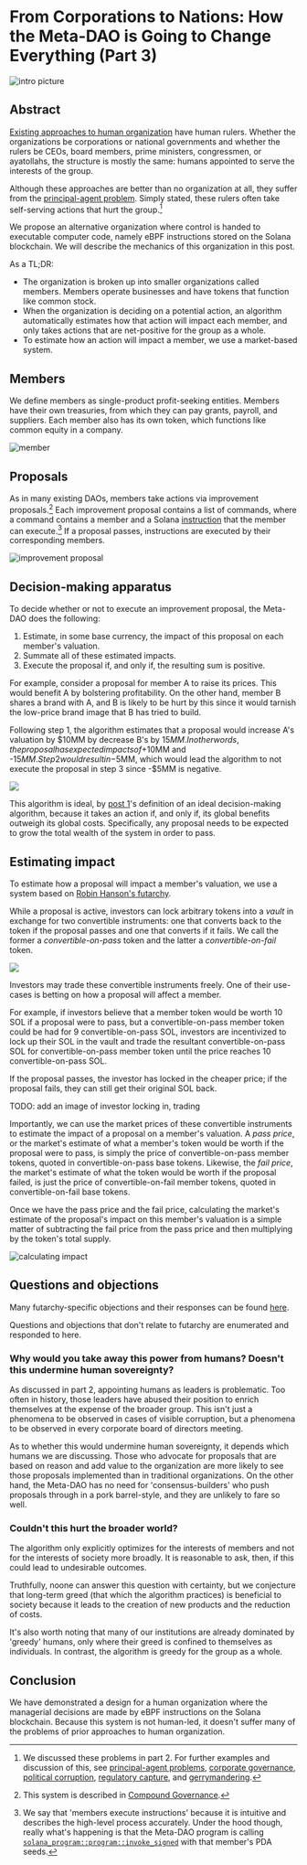 # From Corporations to Nations: How the Meta-DAO is Going to Change Everything (Part 3)

![intro picture](media/MetaDAOGovernance.drawio.png)

## Abstract

[Existing approaches to human organization](https://medium.com/@metaproph3t/from-corporations-to-nations-how-the-meta-dao-is-going-to-change-everything-part-2-8abe5b6814fc) have human rulers. Whether the organizations be corporations or national governments and whether the rulers be CEOs, board members, prime ministers, congressmen, or ayatollahs, the structure is mostly the same: humans appointed to serve the interests of the group.

Although these approaches are better than no organization at all, they suffer from the [principal-agent problem](https://en.wikipedia.org/wiki/Principal%E2%80%93agent_problem). Simply stated, these rulers often take self-serving actions that hurt the group.[^1]

We propose an alternative organization where control is handed to executable computer code, namely eBPF instructions stored on the Solana blockchain. We will describe the mechanics of this organization in this post.

As a TL;DR:
- The organization is broken up into smaller organizations called members. Members operate businesses and have tokens that function like common stock.
- When the organization is deciding on a potential action, an algorithm automatically estimates how that action will impact each member, and only takes actions that are net-positive for the group as a whole.
- To estimate how an action will impact a member, we use a market-based system.

## Members

We define members as single-product profit-seeking entities. Members have their own treasuries, from which they can pay grants, payroll, and suppliers. Each member also has its own token, which functions like common equity in a company.

![member](media/member.png)

## Proposals

As in many existing DAOs, members take actions via improvement proposals.[^2] Each improvement proposal contains a list of commands, where a command contains a member and a Solana [instruction](https://docs.solana.com/terminology#instruction) that the member can execute.[^3] If a proposal passes, instructions are executed by their corresponding members.

![improvement proposal](media/improvement-proposal.png)

## Decision-making apparatus

To decide whether or not to execute an improvement proposal, the Meta-DAO does the following:

1. Estimate, in some base currency, the impact of this proposal on each member's valuation.
2. Summate all of these estimated impacts.
3. Execute the proposal if, and only if, the resulting sum is positive.

For example, consider a proposal for member A to raise its prices. This would benefit A by bolstering profitability. On the other hand, member B shares a brand with A, and B is likely to be hurt by this since it would tarnish the low-price brand image that B has tried to build.

Following step 1, the algorithm estimates that a proposal would increase A's valuation by $10MM by decrease B's by $15MM. In other words, the proposal has expected impacts of +$10MM and -$15MM. Step 2 would result in -$5MM, which would lead the algorithm to not execute the proposal in step 3 since -$5MM is negative.

![](media/decision-making.png)

This algorithm is ideal, by [post 1](https://medium.com/@metaproph3t/from-corporations-to-nations-how-the-meta-dao-is-going-to-change-everything-part-1-a8657562b12e)'s definition of an ideal decision-making algorithm, because it takes an action if, and only if, its global benefits outweigh its global costs. Specifically, any proposal needs to be expected to grow the total wealth of the system in order to pass.

## Estimating impact

To estimate how a proposal will impact a member's valuation, we use a system based on [Robin Hanson's futarchy](https://mason.gmu.edu/~rhanson/futarchy.html). 

While a proposal is active, investors can lock arbitrary tokens into a *vault* in exchange for two convertible instruments: one that converts back to the token if the proposal passes and one that converts if it fails. We call the former a *convertible-on-pass* token and the latter a *convertible-on-fail* token.

![](media/conditional-token-minting.png)

Investors may trade these convertible instruments freely. One of their use-cases is betting on how a proposal will affect a member.

For example, if investors believe that a member token would be worth 10 SOL if a proposal were to pass, but a convertible-on-pass member token could be had for 9 convertible-on-pass SOL, investors are incentivized to lock up their SOL in the vault and trade the resultant convertible-on-pass SOL for convertible-on-pass member token until the price reaches 10 convertible-on-pass SOL. 

If the proposal passes, the investor has locked in the cheaper price; if the proposal fails, they can still get their original SOL back.

TODO: add an image of investor locking in, trading

Importantly, we can use the market prices of these convertible instruments to estimate the impact of a proposal on a member's valuation. A *pass price*, or the market's estimate of what a member's token would be worth if the proposal were to pass, is simply the price of convertible-on-pass member tokens, quoted in convertible-on-pass base tokens. Likewise, the *fail price*, the market's estimate of what the token would be worth if the proposal failed, is 
just the price of convertible-on-fail member tokens, quoted in convertible-on-fail base tokens.

Once we have the pass price and the fail price, calculating the market's estimate of the proposal's impact on this member's valuation is a simple matter of subtracting the fail price from the pass price and then multiplying by the token's total supply.

![calculating impact](media/CalculatingImpact.drawio.png)

## Questions and objections

Many futarchy-specific objections and their responses can be found [here](https://mason.gmu.edu/~rhanson/futarchy2013.pdf).

Questions and objections that don't relate to futarchy are enumerated and responded to here.

### Why would you take away this power from humans? Doesn't this undermine human sovereignty?

As discussed in part 2, appointing humans as leaders is problematic. Too often in history, those leaders have abused their position to enrich themselves at the expense of the broader group. This isn't just a phenomena to be observed in cases of visible corruption, but a phenomena to be observed in every corporate board of directors meeting.

As to whether this would undermine human sovereignty, it depends which humans we are discussing. Those who advocate for proposals that are based on reason and add value to the organization are more likely to see those proposals implemented than in traditional organizations. On the other hand, the Meta-DAO has no need for 'consensus-builders' who push proposals through in a pork barrel-style, and they are unlikely to fare so well.

### Couldn't this hurt the broader world?

The algorithm only explicitly optimizes for the interests of members and not for the interests of society more broadly. It is reasonable to ask, then, if this could lead to undesirable outcomes.

Truthfully, noone can answer this question with certainty, but we conjecture that long-term greed (that which the algorithm practices) is beneficial to society because it leads to the creation of new products and the reduction of costs.

It's also worth noting that many of our institutions are already dominated by 'greedy' humans, only where their greed is confined to themselves as individuals. In contrast, the algorithm is greedy for the group as a whole.

## Conclusion

We have demonstrated a design for a human organization where the managerial decisions are made by eBPF instructions on the Solana blockchain. Because this system is not human-led, it doesn't suffer many of the problems of prior approaches to human organization. 

[^1]: We discussed these problems in part 2. For further examples and discussion of this, see [principal-agent problems](https://en.wikipedia.org/wiki/Principal%E2%80%93agent_problem), [corporate governance](https://en.wikipedia.org/wiki/Corporate_governance), [political corruption](https://en.wikipedia.org/wiki/Political_corruption), [regulatory capture](https://en.wikipedia.org/wiki/Regulatory_capture), and [gerrymandering](https://en.wikipedia.org/wiki/Gerrymandering).
[^2]: This system is described in [Compound Governance](https://medium.com/compound-finance/compound-governance-5531f524cf68).
[^3]: We say that 'members execute instructions' because it is intuitive and describes the high-level process accurately. Under the hood though, really what's happening is that the Meta-DAO program is calling [`solana_program::program::invoke_signed`](https://docs.rs/solana-program/latest/solana_program/program/fn.invoke_signed.html) with that member's PDA seeds. 

